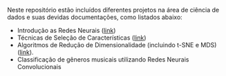 Neste repositório estão incluídos diferentes projetos na área de ciência de dados e suas devidas documentações, como listados abaixo:

* Introdução as Redes Neurais ([link](https://github.com/victoribeir0/Projetos_Ciencia_de_Dados/tree/main/redes_neurais))
* Técnicas de Seleção de Características ([link](https://github.com/victoribeir0/Projetos_Ciencia_de_Dados/tree/main/selecao_caracteristicas))
* Algoritmos de Redução de Dimensionalidade (incluindo t-SNE e MDS) ([link](https://github.com/victoribeir0/Projetos_Machine_Learning/tree/main/reducao_dimensionalidade)).
* Classificação de gêneros musicais utilizando Redes Neurais Convolucionais


